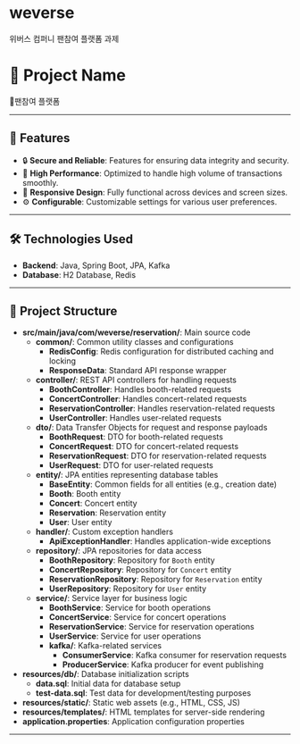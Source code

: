 # weverse
위버스 컴퍼니 팬참여 플랫폼 과제

# 📌 Project Name
팬참여 플랫폼 

---

## 🌟 Features

- 🔒 **Secure and Reliable**: Features for ensuring data integrity and security.
- 🚀 **High Performance**: Optimized to handle high volume of transactions smoothly.
- 📱 **Responsive Design**: Fully functional across devices and screen sizes.
- ⚙️ **Configurable**: Customizable settings for various user preferences.

---

## 🛠️ Technologies Used
- **Backend**: Java, Spring Boot, JPA, Kafka
- **Database**: H2 Database, Redis
---


## 📂 Project Structure

- **src/main/java/com/weverse/reservation/**: Main source code
  - **common/**: Common utility classes and configurations
    - **RedisConfig**: Redis configuration for distributed caching and locking
    - **ResponseData**: Standard API response wrapper
  - **controller/**: REST API controllers for handling requests
    - **BoothController**: Handles booth-related requests
    - **ConcertController**: Handles concert-related requests
    - **ReservationController**: Handles reservation-related requests
    - **UserController**: Handles user-related requests
  - **dto/**: Data Transfer Objects for request and response payloads
    - **BoothRequest**: DTO for booth-related requests
    - **ConcertRequest**: DTO for concert-related requests
    - **ReservationRequest**: DTO for reservation-related requests
    - **UserRequest**: DTO for user-related requests
  - **entity/**: JPA entities representing database tables
    - **BaseEntity**: Common fields for all entities (e.g., creation date)
    - **Booth**: Booth entity
    - **Concert**: Concert entity
    - **Reservation**: Reservation entity
    - **User**: User entity
  - **handler/**: Custom exception handlers
    - **ApiExceptionHandler**: Handles application-wide exceptions
  - **repository/**: JPA repositories for data access
    - **BoothRepository**: Repository for `Booth` entity
    - **ConcertRepository**: Repository for `Concert` entity
    - **ReservationRepository**: Repository for `Reservation` entity
    - **UserRepository**: Repository for `User` entity
  - **service/**: Service layer for business logic
    - **BoothService**: Service for booth operations
    - **ConcertService**: Service for concert operations
    - **ReservationService**: Service for reservation operations
    - **UserService**: Service for user operations
    - **kafka/**: Kafka-related services
      - **ConsumerService**: Kafka consumer for reservation requests
      - **ProducerService**: Kafka producer for event publishing
- **resources/db/**: Database initialization scripts
  - **data.sql**: Initial data for database setup
  - **test-data.sql**: Test data for development/testing purposes
- **resources/static/**: Static web assets (e.g., HTML, CSS, JS)
- **resources/templates/**: HTML templates for server-side rendering
- **application.properties**: Application configuration properties


---




